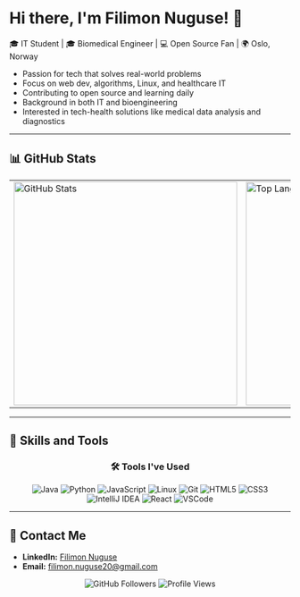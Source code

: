 # Hi there, I'm Filimon Nuguse! 👋

🎓 IT Student | 🎓 Biomedical Engineer | 💻 Open Source Fan | 🌍 Oslo, Norway

* Passion for tech that solves real-world problems
* Focus on web dev, algorithms, Linux, and healthcare IT
* Contributing to open source and learning daily
* Background in both IT and bioengineering
* Interested in tech-health solutions like medical data analysis and diagnostics

---

## 📊 GitHub Stats

<div align="center">
  <table>
    <tr>
      <td>
        <img src="https://github-readme-stats.vercel.app/api?username=Filimon-Coding&show_icons=true&theme=radical" alt="GitHub Stats" width="400"/>
      </td>
      <td>
        <img src="https://github-readme-stats.vercel.app/api/top-langs/?username=Filimon-Coding&layout=compact&theme=radical" alt="Top Languages" width="400"/>
      </td>
    </tr>
  </table>
</div>

---
## 🚀 Skills and Tools

<div align="center">
  <h3>🛠 Tools I've Used</h3>
  <img src="https://img.icons8.com/color/48/000000/java-coffee-cup-logo.png" alt="Java"/>
  <img src="https://img.icons8.com/color/48/000000/python.png" alt="Python"/>
  <img src="https://img.icons8.com/color/48/000000/javascript.png" alt="JavaScript"/>
  <img src="https://img.icons8.com/color/48/000000/linux.png" alt="Linux"/>
  <img src="https://img.icons8.com/color/48/000000/git.png" alt="Git"/>
  <img src="https://img.icons8.com/color/48/000000/html-5--v1.png" alt="HTML5"/>
  <img src="https://img.icons8.com/color/48/000000/css3.png" alt="CSS3"/>
  <img src="https://img.icons8.com/color/48/000000/intellij-idea.png" alt="IntelliJ IDEA"/>
  <img src="https://img.icons8.com/officel/40/000000/react.png" alt="React"/>
  <img src="https://img.icons8.com/color/48/000000/visual-studio-code-2019.png" alt="VSCode"/>
</div>

---

## 📧 Contact Me
* **LinkedIn:** [Filimon Nuguse](https://www.linkedin.com/in/filimon-nuguse-kaleab-089b62258/)
* **Email:** [filimon.nuguse20@gmail.com](mailto:filimon.nuguse20@gmail.com)

<div align="center">
  <img src="https://img.shields.io/github/followers/Filimon-Coding?style=social" alt="GitHub Followers"/>
  <img src="https://komarev.com/ghpvc/?username=Filimon-Coding&color=green" alt="Profile Views"/>
</div>
